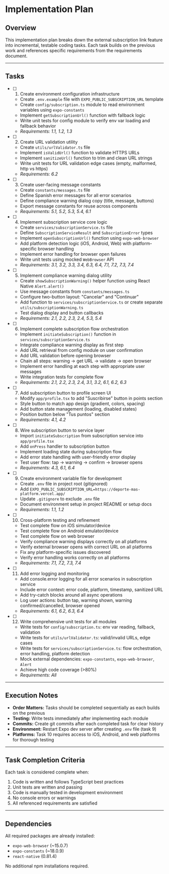 # Implementation Plan

## Overview
This implementation plan breaks down the external subscription link feature into incremental, testable coding tasks. Each task builds on the previous work and references specific requirements from the requirements document.

---

## Tasks

- [ ] 1. Create environment configuration infrastructure
  - Create `.env.example` file with `EXPO_PUBLIC_SUBSCRIPTION_URL` template
  - Create `config/subscription.ts` module to read environment variables using `expo-constants`
  - Implement `getSubscriptionUrl()` function with fallback logic
  - Write unit tests for config module to verify env var loading and fallback behavior
  - _Requirements: 1.1, 1.2, 1.3_

- [ ] 2. Create URL validation utility
  - Create `utils/urlValidator.ts` file
  - Implement `isValidUrl()` function to validate HTTPS URLs
  - Implement `sanitizeUrl()` function to trim and clean URL strings
  - Write unit tests for URL validation edge cases (empty, malformed, http vs https)
  - _Requirements: 6.2_

- [ ] 3. Create user-facing message constants
  - Create `constants/messages.ts` file
  - Define Spanish error messages for all error scenarios
  - Define compliance warning dialog copy (title, message, buttons)
  - Export message constants for reuse across components
  - _Requirements: 5.1, 5.2, 5.3, 5.4, 6.1_

- [ ] 4. Implement subscription service core logic
  - Create `services/subscriptionService.ts` file
  - Define `SubscriptionServiceResult` and `SubscriptionError` types
  - Implement `openSubscriptionUrl()` function using `expo-web-browser`
  - Add platform detection logic (iOS, Android, Web) with platform-specific browser handling
  - Implement error handling for browser open failures
  - Write unit tests using mocked `WebBrowser` API
  - _Requirements: 3.1, 3.2, 3.3, 3.4, 6.3, 6.4, 7.1, 7.2, 7.3, 7.4_

- [ ] 5. Implement compliance warning dialog utility
  - Create `showSubscriptionWarning()` helper function using React Native `Alert.alert()`
  - Use message constants from `constants/messages.ts`
  - Configure two-button layout: "Cancelar" and "Continuar"
  - Add function to `services/subscriptionService.ts` or create separate `utils/subscriptionWarning.ts`
  - Test dialog display and button callbacks
  - _Requirements: 2.1, 2.2, 2.3, 2.4, 5.3, 5.4_

- [ ] 6. Implement complete subscription flow orchestration
  - Implement `initiateSubscription()` function in `services/subscriptionService.ts`
  - Integrate compliance warning display as first step
  - Add URL retrieval from config module on user confirmation
  - Add URL validation before opening browser
  - Chain all steps: warning → get URL → validate → open browser
  - Implement error handling at each step with appropriate user messages
  - Write integration tests for complete flow
  - _Requirements: 2.1, 2.2, 2.3, 2.4, 3.1, 3.2, 6.1, 6.2, 6.3_

- [ ] 7. Add subscription button to profile screen UI
  - Modify `app/profile.tsx` to add "Suscribirse" button in points section
  - Style button to match app design (gradient, colors, spacing)
  - Add button state management (loading, disabled states)
  - Position button below "Tus puntos" section
  - _Requirements: 4.1, 4.2_

- [ ] 8. Wire subscription button to service layer
  - Import `initiateSubscription` from subscription service into `app/profile.tsx`
  - Add `onPress` handler to subscription button
  - Implement loading state during subscription flow
  - Add error state handling with user-friendly error display
  - Test user flow: tap → warning → confirm → browser opens
  - _Requirements: 4.3, 6.1, 6.4_

- [ ] 9. Create environment variable file for development
  - Create `.env` file in project root (gitignored)
  - Add `EXPO_PUBLIC_SUBSCRIPTION_URL=https://deporte-mas-platform.vercel.app/`
  - Update `.gitignore` to exclude `.env` file
  - Document environment setup in project README or setup docs
  - _Requirements: 1.1, 1.2_

- [ ] 10. Cross-platform testing and refinement
  - Test complete flow on iOS simulator/device
  - Test complete flow on Android emulator/device
  - Test complete flow on web browser
  - Verify compliance warning displays correctly on all platforms
  - Verify external browser opens with correct URL on all platforms
  - Fix any platform-specific issues discovered
  - Verify error handling works correctly on all platforms
  - _Requirements: 7.1, 7.2, 7.3, 7.4_

- [ ] 11. Add error logging and monitoring
  - Add console.error logging for all error scenarios in subscription service
  - Include error context: error code, platform, timestamp, sanitized URL
  - Add try-catch blocks around all async operations
  - Log user actions: button tap, warning shown, warning confirmed/cancelled, browser opened
  - _Requirements: 6.1, 6.2, 6.3, 6.4_

- [ ] 12. Write comprehensive unit tests for all modules
  - Write tests for `config/subscription.ts`: env var reading, fallback, validation
  - Write tests for `utils/urlValidator.ts`: valid/invalid URLs, edge cases
  - Write tests for `services/subscriptionService.ts`: flow orchestration, error handling, platform detection
  - Mock external dependencies: `expo-constants`, `expo-web-browser`, `Alert`
  - Achieve high code coverage (>80%)
  - _Requirements: All_

---

## Execution Notes

- **Order Matters:** Tasks should be completed sequentially as each builds on the previous
- **Testing:** Write tests immediately after implementing each module
- **Commits:** Create git commits after each completed task for clear history
- **Environment:** Restart Expo dev server after creating `.env` file (task 9)
- **Platforms:** Task 10 requires access to iOS, Android, and web platforms for thorough testing

---

## Task Completion Criteria

Each task is considered complete when:
1. Code is written and follows TypeScript best practices
2. Unit tests are written and passing
3. Code is manually tested in development environment
4. No console errors or warnings
5. All referenced requirements are satisfied

---

## Dependencies

All required packages are already installed:
- `expo-web-browser` (~15.0.7)
- `expo-constants` (~18.0.9)
- `react-native` (0.81.4)

No additional npm installations required.
